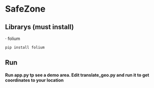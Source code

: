 # SafeZone

## Librarys (must install)
⋅ folium
```python
pip install folium
```

## Run
#### Run app.py tp see a demo area. Edit translate_geo.py and run it to get coordinates to your location
